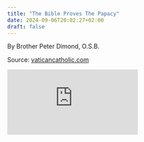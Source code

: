 ```yaml
---
title: "The Bible Proves The Papacy"
date: 2024-09-06T20:02:27+02:00
draft: false
---
```



By Brother Peter Dimond, O.S.B.

Source: [vaticancatholic.com](https://vaticancatholic.com/st-peter-acts-15-bible-papacy/)

<iframe src="https://www.youtube.com/embed/6KV6PXSODgE?rel=0" frameborder="0" allow="accelerometer; autoplay; clipboard-write; encrypted-media; gyroscope; picture-in-picture" allowfullscreen></iframe>
